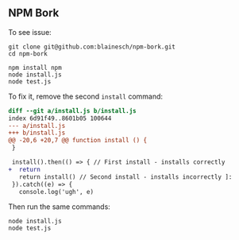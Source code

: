 ## NPM Bork

To see issue:

~~~
git clone git@github.com:blainesch/npm-bork.git
cd npm-bork

npm install npm
node install.js
node test.js
~~~

To fix it, remove the second `install` command:

~~~ diff
diff --git a/install.js b/install.js
index 6d91f49..8601b05 100644
--- a/install.js
+++ b/install.js
@@ -20,6 +20,7 @@ function install () {
 }

 install().then(() => { // First install - installs correctly
+  return
   return install() // Second install - installs incorrectly ]:
 }).catch((e) => {
   console.log('ugh', e)
~~~

Then run the same commands:

~~~
node install.js
node test.js
~~~
